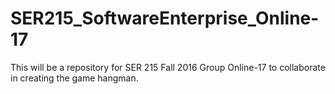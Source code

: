 # SER215_SoftwareEnterprise_Online-17
This will be a repository for  SER 215 Fall 2016 Group Online-17 to collaborate in creating the game hangman.
